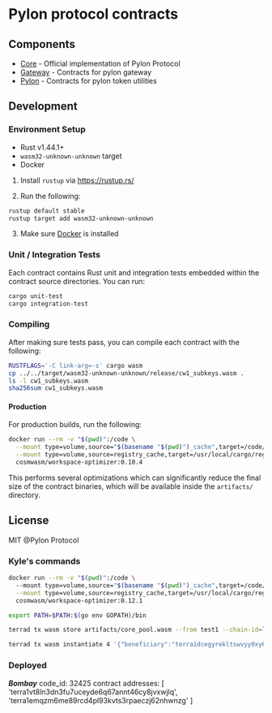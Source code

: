 # Pylon protocol contracts

## Components

* [Core](./contracts/core) - Official implementation of Pylon Protocol
* [Gateway](./contracts/gateway) - Contracts for pylon gateway
* [Pylon](./contracts/pylon) - Contracts for pylon token utilities

## Development

### Environment Setup

- Rust v1.44.1+
- `wasm32-unknown-unknown` target
- Docker

1. Install `rustup` via https://rustup.rs/

2. Run the following:

```sh
rustup default stable
rustup target add wasm32-unknown-unknown
```

3. Make sure [Docker](https://www.docker.com/) is installed

### Unit / Integration Tests

Each contract contains Rust unit and integration tests embedded within the contract source directories. You can run:

```sh
cargo unit-test
cargo integration-test
```

### Compiling

After making sure tests pass, you can compile each contract with the following:

```sh
RUSTFLAGS='-C link-arg=-s' cargo wasm
cp ../../target/wasm32-unknown-unknown/release/cw1_subkeys.wasm .
ls -l cw1_subkeys.wasm
sha256sum cw1_subkeys.wasm
```

#### Production

For production builds, run the following:

```sh
docker run --rm -v "$(pwd)":/code \
  --mount type=volume,source="$(basename "$(pwd)")_cache",target=/code/target \
  --mount type=volume,source=registry_cache,target=/usr/local/cargo/registry \
  cosmwasm/workspace-optimizer:0.10.4
```

This performs several optimizations which can significantly reduce the final size of the contract binaries, which will
be available inside the `artifacts/` directory.

## License

MIT @Pylon Protocol

### Kyle's commands 

```sh
docker run --rm -v "$(pwd)":/code \                                                                                                          
  --mount type=volume,source="$(basename "$(pwd)")_cache",target=/code/target \
  --mount type=volume,source=registry_cache,target=/usr/local/cargo/registry \
  cosmwasm/workspace-optimizer:0.12.1
```

```sh
export PATH=$PATH:$(go env GOPATH)/bin 
```

```sh
terrad tx wasm store artifacts/core_pool.wasm --from test1 --chain-id=localterra --gas=auto --fees=100000uluna --broadcast-mode=block 
```

```sh
terrad tx wasm instantiate 4 '{"beneficiary":"terra1dcegyrekltswvyy0xy69ydgxn9x8x32zdtapd8","dp_code_id": 148,"fee_collector":"terra1dcegyrekltswvyy0xy69ydgxn9x8x32zdtapd8","moneymarket":"terra1sepfj7s0aeg5967uxnfk4thzlerrsktkpelm5s","pool_name":"Pylon AnchorPool"}' --from test1 --chain-id=localterra --fees=10000uluna --gas=auto --broadcast-mode=block
```

### Deployed
***Bombay***
code_id: 32425
contract addresses: [
  'terra1vt8ln3dn3fu7uceyde6q67annt46cy8jvxwjlq',
  'terra1emqzm6me89rcd4pl93kvts3rpaeczj62nhwnzg'
]
  